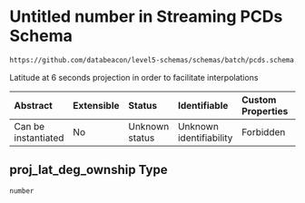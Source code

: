# Untitled number in Streaming PCDs Schema

```txt
https://github.com/databeacon/level5-schemas/schemas/batch/pcds.schema.json#/properties/proj_lat_deg_ownship
```

Latitude at 6 seconds projection in order to facilitate interpolations

| Abstract            | Extensible | Status         | Identifiable            | Custom Properties | Additional Properties | Access Restrictions | Defined In                                                                    |
| :------------------ | :--------- | :------------- | :---------------------- | :---------------- | :-------------------- | :------------------ | :---------------------------------------------------------------------------- |
| Can be instantiated | No         | Unknown status | Unknown identifiability | Forbidden         | Allowed               | none                | [pcds.schema.json\*](../../out/batch/pcds.schema.json "open original schema") |

## proj\_lat\_deg\_ownship Type

`number`
